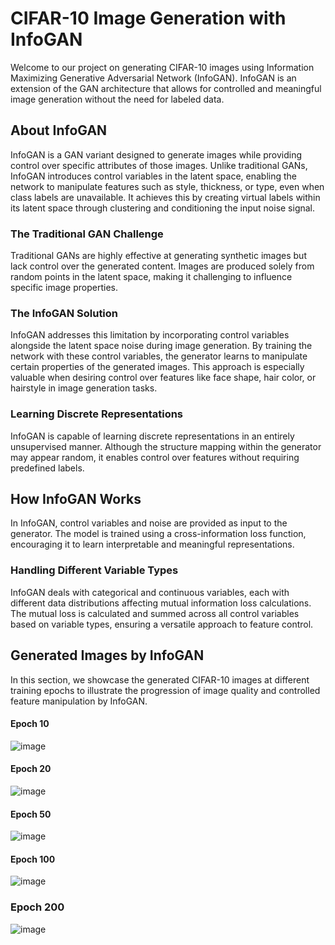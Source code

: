 # CIFAR-10 Image Generation with InfoGAN

Welcome to our project on generating CIFAR-10 images using Information Maximizing Generative Adversarial Network (InfoGAN). InfoGAN is an extension of the GAN architecture that allows for controlled and meaningful image generation without the need for labeled data.

## About InfoGAN

InfoGAN is a GAN variant designed to generate images while providing control over specific attributes of those images. Unlike traditional GANs, InfoGAN introduces control variables in the latent space, enabling the network to manipulate features such as style, thickness, or type, even when class labels are unavailable. It achieves this by creating virtual labels within its latent space through clustering and conditioning the input noise signal.

### The Traditional GAN Challenge

Traditional GANs are highly effective at generating synthetic images but lack control over the generated content. Images are produced solely from random points in the latent space, making it challenging to influence specific image properties.

### The InfoGAN Solution

InfoGAN addresses this limitation by incorporating control variables alongside the latent space noise during image generation. By training the network with these control variables, the generator learns to manipulate certain properties of the generated images. This approach is especially valuable when desiring control over features like face shape, hair color, or hairstyle in image generation tasks.

### Learning Discrete Representations

InfoGAN is capable of learning discrete representations in an entirely unsupervised manner. Although the structure mapping within the generator may appear random, it enables control over features without requiring predefined labels.

## How InfoGAN Works

In InfoGAN, control variables and noise are provided as input to the generator. The model is trained using a cross-information loss function, encouraging it to learn interpretable and meaningful representations.

### Handling Different Variable Types

InfoGAN deals with categorical and continuous variables, each with different data distributions affecting mutual information loss calculations. The mutual loss is calculated and summed across all control variables based on variable types, ensuring a versatile approach to feature control.

## Generated Images by InfoGAN

In this section, we showcase the generated CIFAR-10 images at different training epochs to illustrate the progression of image quality and controlled feature manipulation by InfoGAN.

#### Epoch 10

![image](https://github.com/masoudrahimi39/Machine-Learning-Hands-On-Projects/assets/65596290/7dc885e3-0322-491e-89f7-2124645747eb)

#### Epoch 20
![image](https://github.com/masoudrahimi39/Machine-Learning-Hands-On-Projects/assets/65596290/ed8046b5-a32c-47b7-aff7-00c64e2eb41a)


#### Epoch 50
![image](https://github.com/masoudrahimi39/Machine-Learning-Hands-On-Projects/assets/65596290/8b5dc1b2-ee05-4967-b802-47730b42b69e)


#### Epoch 100

![image](https://github.com/masoudrahimi39/Machine-Learning-Hands-On-Projects/assets/65596290/f9243d30-12b3-4e55-b46d-90395c83152e)

### Epoch 200

![image](https://github.com/masoudrahimi39/Machine-Learning-Hands-On-Projects/assets/65596290/758ec81d-1032-4ee0-83d3-cc94cfa35fea)


